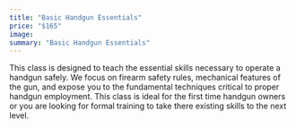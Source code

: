 ```yaml
---
title: "Basic Handgun Essentials"
price: "$165"
image:
summary: "Basic Handgun Essentials"
---
```

This class is designed to teach the essential skills necessary to operate a handgun safely. We focus on firearm safety rules, mechanical features of the gun, and expose you to the fundamental techniques critical to proper handgun employment.  This class is ideal for the first time handgun owners or you are looking for formal training to take there existing skills to the next level.
<!--stackedit_data:
eyJoaXN0b3J5IjpbLTEzODYyMjgzNDcsMTk4MDcwNTU0MywtND
kwOTY1MzUxLC0xMTE2MDA5Mjc5LC04Njg1MTcyNzddfQ==
-->
